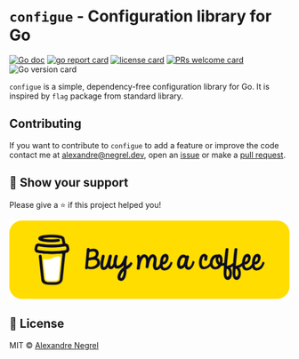 # `configue` - Configuration library for Go

[![Go doc](https://pkg.go.dev/badge/github.com/negrel/configue)](https://pkg.go.dev/github.com/negrel/configue)
[![go report card](https://goreportcard.com/badge/github.com/negrel/configue)](https://goreportcard.com/report/github.com/negrel/configue)
[![license card](https://img.shields.io/github/license/negrel/configue)](./LICENSE)
[![PRs welcome card](https://img.shields.io/badge/PRs-Welcome-brightgreen)](https://github.com/negrel/configue/pulls)
![Go version card](https://img.shields.io/github/go-mod/go-version/negrel/configue)

`configue` is a simple, dependency-free configuration library for Go. It is
inspired by `flag` package from standard library.

## Contributing

If you want to contribute to `configue` to add a feature or improve the code contact
me at [alexandre@negrel.dev](mailto:alexandre@negrel.dev), open an
[issue](https://github.com/negrel/configue/issues) or make a
[pull request](https://github.com/negrel/configue/pulls).

## :stars: Show your support

Please give a :star: if this project helped you!

[![buy me a coffee](https://github.com/negrel/.github/blob/master/.github/images/bmc-button.png?raw=true)](https://www.buymeacoffee.com/negrel)

## :scroll: License

MIT © [Alexandre Negrel](https://www.negrel.dev/)
